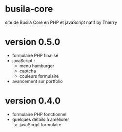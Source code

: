 # busila-core
site de Busila Core en PHP et javaScript natif by Thierry

# version 0.5.0
- formulaire PHP finalisé
- javaScript :
    + menu hamburger
    + captcha
    + couleurs formulaire
- avancement sur portfolio

# version 0.4.0
- formulaire PHP fonctionnel
- quelques détails à améliorer
    - javaScript formulaire
